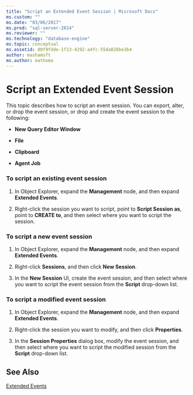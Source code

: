 ```yaml
---
title: "Script an Extended Event Session | Microsoft Docs"
ms.custom: ""
ms.date: "03/06/2017"
ms.prod: "sql-server-2014"
ms.reviewer: ""
ms.technology: "database-engine"
ms.topic: conceptual
ms.assetid: 80f9fdde-1f13-4292-a4fc-55da826be3b4
author: mashamsft
ms.author: mathoma
---
```

# Script an Extended Event Session
  This topic describes how to script an event session. You can export, alter, or drop the event session, or drop and create the event session to the following:  
  
-   **New Query Editor Window**  
  
-   **File**  
  
-   **Clipboard**  
  
-   **Agent Job**  
  
### To script an existing event session  
  
1.  In Object Explorer, expand the **Management** node, and then expand **Extended Events**.  
  
2.  Right-click the session you want to script, point to **Script Session as**, point to **CREATE to**, and then select where you want to script the session.  
  
### To script a new event session  
  
1.  In Object Explorer, expand the **Management** node, and then expand **Extended Events**.  
  
2.  Right-click **Sessions**, and then click **New Session**.  
  
3.  In the **New Session** UI, create the event session, and then select where you want to script the event session from the **Script** drop-down list.  
  
### To script a modified event session  
  
1.  In Object Explorer, expand the **Management** node, and then expand **Extended Events**.  
  
2.  Right-click the session you want to modify, and then click **Properties**.  
  
3.  In the **Session Properties** dialog box, modify the event session, and then select where you want to script the modified session from the **Script** drop-down list.  
  
## See Also  
 [Extended Events](../relational-databases/extended-events/extended-events.md)  
  
  
